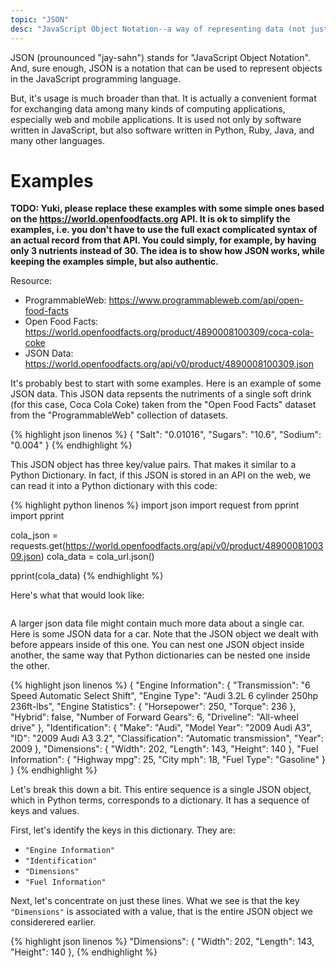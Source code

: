 ```yaml
---
topic: "JSON"
desc: "JavaScript Object Notation--a way of representing data (not just in JavaScript but across many languages)"
---
```


JSON (prounounced "jay-sahn") stands for "JavaScript Object Notation". And, sure enough, JSON is a notation that can be used to represent objects in the JavaScript programming language.

But, it's usage is much broader than that. It is actually a convenient format for exchanging data among many kinds of computing applications, especially web and mobile applications. It is used not only by software written in JavaScript, but also software written in Python, Ruby, Java, and many other languages.

# Examples

<b>TODO: Yuki, please replace these examples with some simple ones based on the <https://world.openfoodfacts.org> API.
It is ok to simplify the examples, i.e. you don't have to use the full exact complicated syntax of an actual record from that API.  You could simply, for example, by having only 3 nutrients instead of 30.   The idea is to show how JSON works, while keeping the examples simple, but also authentic.</b>

Resource: 
- ProgrammableWeb: <https://www.programmableweb.com/api/open-food-facts>
- Open Food Facts: <https://world.openfoodfacts.org/product/4890008100309/coca-cola-coke>
- JSON Data: <https://world.openfoodfacts.org/api/v0/product/4890008100309.json>

It's probably best to start with some examples. Here is an example of some JSON data. This JSON data repsents the nutriments of a single soft drink (for this case, Coca Cola Coke) taken from the "Open Food Facts" dataset from the "ProgrammableWeb" collection of datasets. 

{% highlight json linenos %}
 {
      "Salt": "0.01016", 
      "Sugars": "10.6", 
      "Sodium": "0.004"
 }
{% endhighlight %}

This JSON object has three key/value pairs. That makes it similar to a Python Dictionary. In fact, if this JSON is stored in an API on the web, we can read it into a Python dictionary with this code:  

{% highlight python linenos %}
import json
import request
from pprint import pprint

cola_json = requests.get(https://world.openfoodfacts.org/api/v0/product/4890008100309.json)
cola_data = cola_url.json()

pprint(cola_data)
{% endhighlight %}

Here's what that would look like:

```
```

A larger json data file might contain much more data about a single car.  Here is some JSON data for a car.  Note that the JSON object we dealt with before appears inside of this one.  You can nest one JSON object inside another, the same way that Python dictionaries can be nested one inside the other.

{% highlight json linenos %}
{
    "Engine Information": {
      "Transmission": "6 Speed Automatic Select Shift", 
      "Engine Type": "Audi 3.2L 6 cylinder 250hp 236ft-lbs", 
      "Engine Statistics": {
        "Horsepower": 250, 
        "Torque": 236
      }, 
      "Hybrid": false, 
      "Number of Forward Gears": 6, 
      "Driveline": "All-wheel drive"
    }, 
    "Identification": {
      "Make": "Audi", 
      "Model Year": "2009 Audi A3", 
      "ID": "2009 Audi A3 3.2", 
      "Classification": "Automatic transmission", 
      "Year": 2009
    }, 
    "Dimensions": {
      "Width": 202, 
      "Length": 143, 
      "Height": 140
    }, 
    "Fuel Information": {
      "Highway mpg": 25, 
      "City mph": 18, 
      "Fuel Type": "Gasoline"
    }
  }
{% endhighlight %}

Let's break this down a bit.  This entire sequence is a single JSON object, which in Python terms, corresponds to a dictionary.  It has a sequence of keys and values.

First, let's identify the keys in this dictionary.  They are:

  * `"Engine Information"`
  * `"Identification"`
  * `"Dimensions"`
  * `"Fuel Information"`

Next, let's concentrate on just these lines.  What we see is that the key `"Dimensions"` is associated with a value, that is the entire JSON object we considerered earlier.

{% highlight json linenos %}
  "Dimensions": {
      "Width": 202, 
      "Length": 143, 
      "Height": 140
    }, 
{% endhighlight %}

